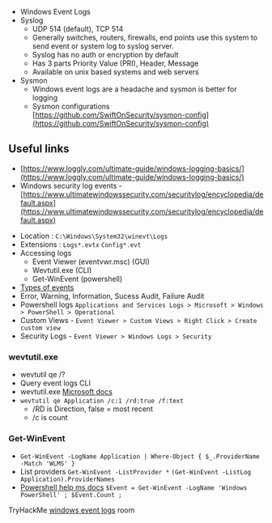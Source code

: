 * Windows Event Logs
* Syslog
  * UDP 514 (default), TCP 514
  * Generally switches, routers, firewalls, end points use this system to send event or system log to syslog server.
  * Syslog has no auth or encryption by default
  * Has 3 parts Priority Value (PRI), Header, Message
  * Available on unix based systems and web servers
* Sysmon
  * Windows event logs are a headache and sysmon is better for logging
  * Sysmon configurations [https://github.com/SwiftOnSecurity/sysmon-config](https://github.com/SwiftOnSecurity/sysmon-config)

## Useful links
- [https://www.loggly.com/ultimate-guide/windows-logging-basics/](https://www.loggly.com/ultimate-guide/windows-logging-basics/)
- Windows security log events - [https://www.ultimatewindowssecurity.com/securitylog/encyclopedia/default.aspx](https://www.ultimatewindowssecurity.com/securitylog/encyclopedia/default.aspx)

* Location : `C:\Windows\System32\winevt\Logs` 
* Extensions : `Logs*.evtx` `Config*.evt`
* Accessing logs
  * Event Viewer (eventvwr.msc) (GUI)
  * Wevtutil.exe (CLI)
  * Get-WinEvent (powershell)
*  [Types of events](https://docs.microsoft.com/en-us/windows/win32/eventlog/event-types)
  * Error, Warning, Information, Sucess Audit, Failure Audit
* Powershell logs `Applications and Services Logs > Microsoft > Windows > PowerShell > Operational`
* Custom Views - `Event Viewer > Custom Views > Right Click > Create custom view`
* Security Logs - `Event Viewer > Windows Logs > Security`

### wevtutil.exe
- wevtutil qe /?
- Query event logs CLI
- wevtutil.exe [Microsoft docs](https://docs.microsoft.com/en-us/windows-server/administration/windows-commands/wevtutil)
- `wevtutil qe Application /c:1 /rd:true /f:text`
  * /RD is Direction, false = most recent
  * /c is count

### Get-WinEvent
- `Get-WinEvent -LogName Application | Where-Object { $_.ProviderName -Match 'WLMS' }`
- List providers `Get-WinEvent -ListProvider *` `(Get-WinEvent -ListLog Application).ProviderNames`
- [Powershell help ms docs](https://docs.microsoft.com/en-us/powershell/module/microsoft.powershell.diagnostics/get-winevent?view=powershell-5.1) `$Event = Get-WinEvent -LogName 'Windows PowerShell' ; $Event.Count ;`

TryHackMe [windows event logs](https://tryhackme.com/room/windowseventlogs) room
